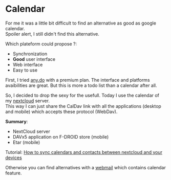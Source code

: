 # Calendar

For me it was a little bit difficult to find an alternative as good as google 
calendar.  
Spoiler alert, I still didn't find this alternative.   

Which plateform could propose ?:   
+ Synchronization
+ **Good** user interface
+ Web interface
+ Easy to use

First, I tried [any.do](https://www.any.do/) with a premium plan. The interface 
and platforms avaibilities are great. But this is more a todo list than a 
calendar after all.  

So, I decided to drop the sexy for the usefull. Today I use the calendar of my 
[nextcloud](https://nextcloud.com/) server.  
This way I can just share the CalDav link with all the applications (desktop and 
mobile) which accepts these protocol (WebDav).


**Summary**:
+ NextCloud server
+ DAVx5 application on F-DROID store (mobile)
+ Etar (mobile)


Tutorial: [How to sync calendars and contacts between nextcloud and your devices](https://ownyourbits.com/2017/12/30/sync-nextcloud-tasks-calendars-and-contacts-on-your-android-device/)

Otherwise you can find alternatives with a [webmail](gmail.md) which contains
calendar feature.
